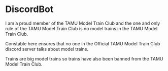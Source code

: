 # DiscordBot

I am a proud member of the TAMU Model Train Club and the one and only rule of the TAMU Model Train Club is no model trains in the TAMU Model Train Club. <br>

Constable here ensures that no one in the Official TAMU Model Train Club discord server talks about model trains.<br>

Trains are big model trains so trains have also been banned from the TAMU Model Train Club.
